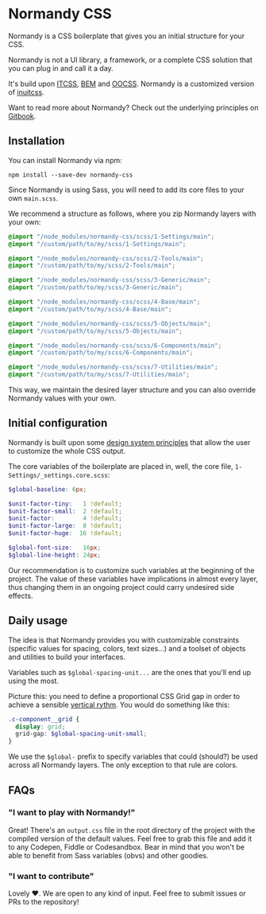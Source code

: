 # Normandy CSS

Normandy is a CSS boilerplate that gives you an initial structure for your CSS.

Normandy is not a UI library, a framework, or a complete CSS solution that you can plug in and call it a day.

It's build upon [ITCSS](https://www.creativebloq.com/web-design/manage-large-css-projects-itcss-101517528), [BEM](http://getbem.com/naming/) and [OOCSS](https://www.smashingmagazine.com/2011/12/an-introduction-to-object-oriented-css-oocss/). Normandy is a customized version of [inuitcss](https://github.com/inuitcss/inuitcss).

Want to read more about Normandy? Check out the underlying principles on [Gitbook](https://afontcu.gitbooks.io/normandy).



## Installation

You can install Normandy via npm:

```shell
npm install --save-dev normandy-css
```

Since Normandy is using Sass, you will need to add its core files to your own `main.scss`.

We recommend a structure as follows, where you zip Normandy layers with your own:

```scss
@import "/node_modules/normandy-css/scss/1-Settings/main";
@import "/custom/path/to/my/scss/1-Settings/main";

@import "/node_modules/normandy-css/scss/2-Tools/main";
@import "/custom/path/to/my/scss/2-Tools/main";

@import "/node_modules/normandy-css/scss/3-Generic/main";
@import "/custom/path/to/my/scss/3-Generic/main";

@import "/node_modules/normandy-css/scss/4-Base/main";
@import "/custom/path/to/my/scss/4-Base/main";

@import "/node_modules/normandy-css/scss/5-Objects/main";
@import "/custom/path/to/my/scss/5-Objects/main";

@import "/node_modules/normandy-css/scss/6-Components/main";
@import "/custom/path/to/my/scss/6-Components/main";

@import "/node_modules/normandy-css/scss/7-Utilities/main";
@import "/custom/path/to/my/scss/7-Utilities/main";
```

This way, we maintain the desired layer structure and you can also override Normandy values with your own.


## Initial configuration

Normandy is built upon some [design system principles](https://medium.muz.li/what-is-a-design-system-1e43d19e7696) that allow the user to customize the whole CSS output.

The core variables of the boilerplate are placed in, well, the core file, `1-Settings/_settings.core.scss`:

```scss
$global-baseline: 6px;

$unit-factor-tiny:   1 !default;
$unit-factor-small:  2 !default;
$unit-factor:        4 !default;
$unit-factor-large:  8 !default;
$unit-factor-huge:  16 !default;

$global-font-size:   16px;
$global-line-height: 24px;
```

Our recommendation is to customize such variables at the beginning of the project. The value of these variables have implications in almost every layer, thus changing them in an ongoing project could carry undesired side effects.


## Daily usage

The idea is that Normandy provides you with customizable constraints (specific values for spacing, colors, text sizes...) and a toolset of objects and utilities to build your interfaces.

Variables such as `$global-spacing-unit...` are the ones that you'll end up using the most.

Picture this: you need to define a proportional CSS Grid gap in order to achieve a sensible [vertical rythm](https://zellwk.com/blog/why-vertical-rhythms/). You would do something like this:

```scss
.c-component__grid {
  display: grid;
  grid-gap: $global-spacing-unit-small;
}
```

We use the `$global-` prefix to specify variables that could (should?) be used across all Normandy layers. The only exception to that rule are colors.


## FAQs

### "I want to play with Normandy!"

Great! There's an `output.css` file in the root directory of the project with the compiled version of the default values. Feel free to grab this file and add it to any Codepen, Fiddle or Codesandbox. Bear in mind that you won't be able to benefit from Sass variables (obvs) and other goodies.


### "I want to contribute"

Lovely ❤️. We are open to any kind of input. Feel free to submit issues or PRs to the repository!
